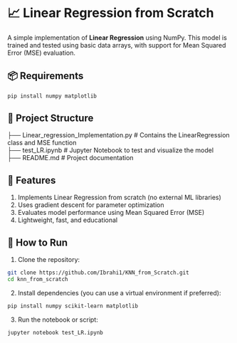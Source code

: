 # 📈 Linear Regression from Scratch

A simple implementation of **Linear Regression** using NumPy. This model is trained and tested using basic data arrays, with support for Mean Squared Error (MSE) evaluation.

## 📦 Requirements

```bash
pip install numpy matplotlib
```
## 📁 Project Structure

├── Linear_regression_Implementation.py   # Contains the LinearRegression class and MSE function  
├── test_LR.ipynb          # Jupyter Notebook to test and visualize the model  
├── README.md              # Project documentation

## 🧪 Features

1. Implements Linear Regression from scratch (no external ML libraries)
2. Uses gradient descent for parameter optimization
3. Evaluates model performance using Mean Squared Error (MSE)
3. Lightweight, fast, and educational

## 🚀 How to Run

1. Clone the repository:
```bash
git clone https://github.com/Ibrahi1/KNN_from_Scratch.git
cd knn_from_scratch
```

2. Install dependencies (you can use a virtual environment if preferred):
```bash
pip install numpy scikit-learn matplotlib
```

3. Run the notebook or script:
```bash
jupyter notebook test_LR.ipynb
```

